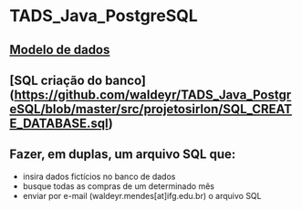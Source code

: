 # TADS_Java_PostgreSQL

## [Modelo de dados](https://github.com/waldeyr/TADS_Java_PostgreSQL/blob/master/src/projetosirlon/DATA_MODEL.pdf)

## [SQL criação do banco] (https://github.com/waldeyr/TADS_Java_PostgreSQL/blob/master/src/projetosirlon/SQL_CREATE_DATABASE.sql)

## Fazer, em duplas, um arquivo SQL que:
* insira dados fictícios no banco de dados
* busque todas as compras de um determinado mês
* enviar por e-mail (waldeyr.mendes[at]ifg.edu.br) o arquivo SQL
